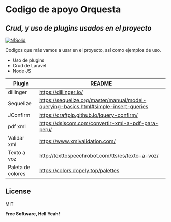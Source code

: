 # Codigo de apoyo Orquesta
## _Crud, y uso de plugins usados en el proyecto_

[![N|Solid](https://cldup.com/dTxpPi9lDf.thumb.png)](https://ssays-oquesta.com)

Codigos que más vamos a usar en el proyecto, así como ejemplos de uso.

- Uso de plugins
- Crud de Laravel
- Node JS

| Plugin | README |
| ------ | ------ |
| dillinger | https://dillinger.io/ |
| Sequelize | https://sequelize.org/master/manual/model-querying-basics.html#simple-insert-queries |
| JConfirm | https://craftpip.github.io/jquery-confirm/ |
| pdf xml | https://dsiscom.com/convertir-xml-a-pdf-para-peru/ |
| Validar xml | https://www.xmlvalidation.com/ |
| Texto a voz | http://texttospeechrobot.com/tts/es/texto-a-voz/ |
| Paleta de colores | https://colors.dopely.top/palettes |



## License

MIT

**Free Software, Hell Yeah!**


